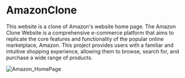 # AmazonClone
This website is a clone of Amazon's website home page.
The Amazon Clone Website is a comprehensive e-commerce platform that aims to replicate the core features and functionality of the popular online marketplace, Amazon. This project provides users with a familiar and intuitive shopping experience, allowing them to browse, search for, and purchase a wide range of products.


![Amazon_HomePage](https://github.com/Arunika22/AmazonClone/assets/97836808/cfd70d6d-4f05-408f-a7df-d21d291196bb)

